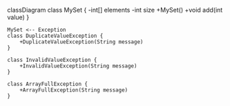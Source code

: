 classDiagram
    class MySet {
        -int[] elements
        -int size
        +MySet()
        +void add(int value)
    }

    MySet <-- Exception
    class DuplicateValueException {
        +DuplicateValueException(String message)
    }

    class InvalidValueException {
        +InvalidValueException(String message)
    }

    class ArrayFullException {
        +ArrayFullException(String message)
    }

    
